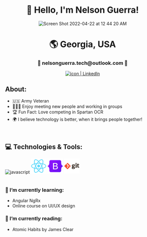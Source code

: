 <div align="center">
  <h1>👋 Hello, I'm Nelson Guerra!</h1>
<img width="1327" alt="Screen Shot 2022-04-22 at 12 44 20 AM" src="https://user-images.githubusercontent.com/62409790/164605193-8f5cb5ee-305c-4be6-ac97-9092adf9d912.png">
  </div>
  <div align="center">
  <h1>🌎 Georgia, USA</h1>
  </div>
 
<div align="center">
  <h3>🤝 nelsonguerra.tech@outlook.com 💬</h3>
 <a href="https://www.linkedin.com/in/nelson-guerra-7075b413a/"><img  src="https://user-images.githubusercontent.com/62409790/164713432-1ae2a72b-c61d-4123-80bc-20005a38947b.png" alt="icon | LinkedIn" width="50px"/></a> </div>

## About:
- 🇺🇸 Army Veteran
- 🧑🏻‍💻 Enjoy meeting new people and working in groups
- 🏆 Fun Fact: Love competing in Spartan OCR
- 🌍 I believe technology is better, when it brings people together!

<br>
  
 ## 💻 Technologies & Tools:
 <div>
  <img width="50" alt="javascript" src="https://upload.wikimedia.org/wikipedia/commons/thumb/c/cf/Angular_full_color_logo.svg/1024px-Angular_full_color_logo.svg.png?20160527092314">
  <img width="50" alt="javascript" src="https://github.com/devicons/devicon/blob/master/icons/react/react-original.svg">
  <img width="50" alt="javascript" src="https://github.com/devicons/devicon/blob/master/icons/bootstrap/bootstrap-original.svg">
  <img width="50" alt="javascript" src="https://github.com/devicons/devicon/blob/master/icons/git/git-original-wordmark.svg">
  </div>
  
  <br>

### 🌱 I’m currently learning:
- Angular NgRx
- Online course on UI/UX design

### 🧠 I’m currently reading:
- Atomic Habits by James Clear

<!--
Here are some ideas to get you started:

- 🔭 I’m currently working on ...
- 🌱 I’m currently learning ...
- 👯 I’m looking to collaborate on ...
- 🤔 I’m looking for help with ...
- 💬 Ask me about ...
- 📫 How to reach me: ...
- 😄 Pronouns: ...
- ⚡ Fun fact: ...
-->

